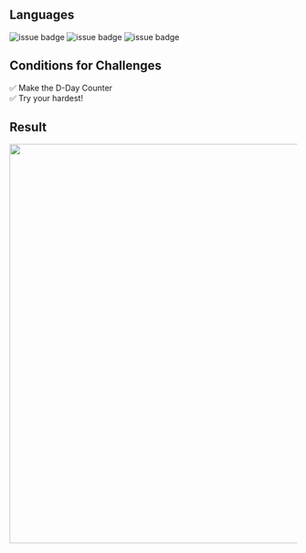 ## Languages
![issue badge](https://img.shields.io/badge/language-HTML5-orange.svg)
![issue badge](https://img.shields.io/badge/language-CSS-informational.svg)
![issue badge](https://img.shields.io/badge/language-JS-yellow.svg)

## Conditions for Challenges

✅ Make the D-Day Counter  
✅ Try your hardest!

## Result

<img src="GIF.gif" width="700" heigth="400">
